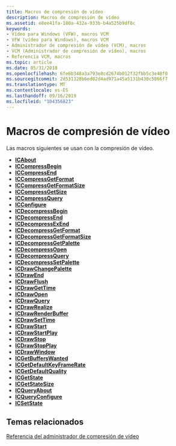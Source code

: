 ```yaml
---
title: Macros de compresión de vídeo
description: Macros de compresión de vídeo
ms.assetid: e8ee41fa-180a-432a-933b-b4a525b9df8c
keywords:
- Vídeo para Windows (VFW), macros VCM
- VFW (vídeo para Windows), macros VCM
- Administrador de compresión de vídeo (VCM), macros
- VCM (Administrador de compresión de vídeo), macros
- Referencia VCM, macros
ms.topic: article
ms.date: 05/31/2018
ms.openlocfilehash: 6fe6b348a3a793e8cd2674b012f32fbb5c3e48f0
ms.sourcegitcommit: 2d531328b6ed82d4ad971a45a5131b430c5866f7
ms.translationtype: MT
ms.contentlocale: es-ES
ms.lasthandoff: 09/16/2019
ms.locfileid: "104356823"
---
```

# <a name="video-compression-macros"></a>Macros de compresión de vídeo

Las macros siguientes se usan con la compresión de vídeo.

-   [**ICAbout**](/windows/desktop/api/Vfw/nf-vfw-icabout)
-   [**ICCompressBegin**](/windows/desktop/api/Vfw/nf-vfw-iccompressbegin)
-   [**ICCompressEnd**](/windows/desktop/api/Vfw/nf-vfw-iccompressend)
-   [**ICCompressGetFormat**](/windows/desktop/api/Vfw/nf-vfw-iccompressgetformat)
-   [**ICCompressGetFormatSize**](/windows/desktop/api/Vfw/nf-vfw-iccompressgetformatsize)
-   [**ICCompressGetSize**](/windows/desktop/api/Vfw/nf-vfw-iccompressgetsize)
-   [**ICCompressQuery**](/windows/desktop/api/Vfw/nf-vfw-iccompressquery)
-   [**ICConfigure**](/windows/desktop/api/Vfw/nf-vfw-icconfigure)
-   [**ICDecompressBegin**](/windows/desktop/api/Vfw/nf-vfw-icdecompressbegin)
-   [**ICDecompressEnd**](/windows/desktop/api/Vfw/nf-vfw-icdecompressend)
-   [**ICDecompressExEnd**](/windows/desktop/api/Vfw/nf-vfw-icdecompressexend)
-   [**ICDecompressGetFormat**](/windows/desktop/api/Vfw/nf-vfw-icdecompressgetformat)
-   [**ICDecompressGetFormatSize**](/windows/desktop/api/Vfw/nf-vfw-icdecompressgetformatsize)
-   [**ICDecompressGetPalette**](/windows/desktop/api/Vfw/nf-vfw-icdecompressgetpalette)
-   [**ICDecompressOpen**](/windows/desktop/api/Vfw/nf-vfw-icdecompressopen)
-   [**ICDecompressQuery**](/windows/desktop/api/Vfw/nf-vfw-icdecompressquery)
-   [**ICDecompressSetPalette**](/windows/desktop/api/Vfw/nf-vfw-icdecompresssetpalette)
-   [**ICDrawChangePalette**](/windows/desktop/api/Vfw/nf-vfw-icdrawchangepalette)
-   [**ICDrawEnd**](/windows/desktop/api/Vfw/nf-vfw-icdrawend)
-   [**ICDrawFlush**](/windows/desktop/api/Vfw/nf-vfw-icdrawflush)
-   [**ICDrawGetTime**](/windows/desktop/api/Vfw/nf-vfw-icdrawgettime)
-   [**ICDrawOpen**](/windows/desktop/api/Vfw/nf-vfw-icdrawopen)
-   [**ICDrawQuery**](/windows/desktop/api/Vfw/nf-vfw-icdrawquery)
-   [**ICDrawRealize**](/windows/desktop/api/Vfw/nf-vfw-icdrawrealize)
-   [**ICDrawRenderBuffer**](/windows/desktop/api/Vfw/nf-vfw-icdrawrenderbuffer)
-   [**ICDrawSetTime**](/windows/desktop/api/Vfw/nf-vfw-icdrawsettime)
-   [**ICDrawStart**](/windows/desktop/api/Vfw/nf-vfw-icdrawstart)
-   [**ICDrawStartPlay**](/windows/desktop/api/Vfw/nf-vfw-icdrawstartplay)
-   [**ICDrawStop**](/windows/desktop/api/Vfw/nf-vfw-icdrawstop)
-   [**ICDrawStopPlay**](/windows/desktop/api/Vfw/nf-vfw-icdrawstopplay)
-   [**ICDrawWindow**](/windows/desktop/api/Vfw/nf-vfw-icdrawwindow)
-   [**ICGetBuffersWanted**](/windows/desktop/api/Vfw/nf-vfw-icgetbufferswanted)
-   [**ICGetDefaultKeyFrameRate**](/windows/desktop/api/Vfw/nf-vfw-icgetdefaultkeyframerate)
-   [**ICGetDefaultQuality**](/windows/desktop/api/Vfw/nf-vfw-icgetdefaultquality)
-   [**ICGetState**](/windows/desktop/api/Vfw/nf-vfw-icgetstate)
-   [**ICGetStateSize**](/windows/desktop/api/Vfw/nf-vfw-icgetstatesize)
-   [**ICQueryAbout**](/windows/desktop/api/Vfw/nf-vfw-icqueryabout)
-   [**ICQueryConfigure**](/windows/desktop/api/Vfw/nf-vfw-icqueryconfigure)
-   [**ICSetState**](/windows/desktop/api/Vfw/nf-vfw-icsetstate)

## <a name="related-topics"></a>Temas relacionados

<dl> <dt>

[Referencia del administrador de compresión de vídeo](video-compression-manager-reference.md)
</dt> </dl>

 

 




